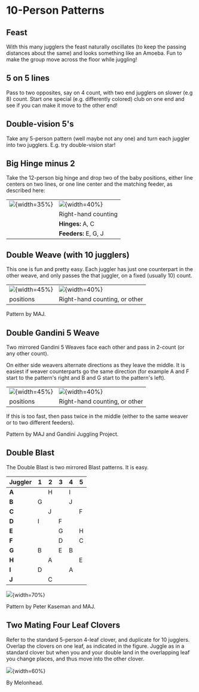 # 10-Person Patterns

## Feast

   With this many jugglers the feast naturally oscillates (to keep the passing distances about the same)
 and looks something like an Amoeba.   Fun to make the group move across the floor while juggling!

## 5 on 5 lines

Pass to two opposites, say on 4 count, with two end jugglers on slower (e.g 8) count.   Start one special (e.g. differently colored) club on one end and see if you can make it move to the other end!

## Double-vision 5's

 Take any 5-person pattern (well maybe not any one) and turn each juggler into two jugglers.
 E.g. try double-vision star! 


## Big Hinge minus 2

  Take the 12-person big hinge and drop two of the baby positions, either line centers
 on two lines, or one line center and the matching feeder, as described here:

|                                        |                          |
|------------|------------|
| ![](./media/image100.png){width=35%} | ![](./media/bighingem2table.png){width=40%} |
|   |    Right-hand counting |
|        | **Hinges:** A, C |
|        | **Feeders:** E, G, J |


## Double Weave (with 10 jugglers)

This one is fun and pretty easy.  Each juggler has just one counterpart in the other weave, and only
passes the that juggler, on a fixed (usually 10) count.

|                                        |                          |
|------------|------------|
| ![](./media/image115.jpeg){width=45%} | ![](./media/10doubleweavetable.png){width=40%} |
| positions                                       |    Right-hand counting, or other |


Pattern by MAJ.

## Double Gandini 5 Weave

Two mirrored Gandini 5 Weaves face each other and pass in 2-count (or any other
count).

On either side weavers alternate directions as they leave the middle. It is easiest if weaver counterparts go the same
direction (for example A and F start to the pattern's right and B and G start to
the pattern's left).


|                                        |                          |
|------------|------------|
| ![](./media/image116.jpeg){width=45%} | ![](./media/doublegandini5table.png){width=40%} |
| positions                                       |    Right-hand counting, or other |


If this is too fast, then pass twice in the middle (either to the same weaver or
to two different feeders).

Pattern by MAJ and Gandini Juggling Project.

## Double Blast

The Double Blast is two mirrored Blast patterns. It is easy.

| **Juggler** | **1** | **2** | **3** | **4** | **5** |
|-------------|-------|-------|-------|-------|-------|
| **A**       |       | H     |       | I     |       |
| **B**       | G     |       |       | J     |       |
| **C**       |       | J     |       |       | F     |
| **D**       | I     |       | F     |       |       |
| **E**       |       |       | G     |       | H     |
| **F**       |       |       | D     |       | C     |
| **G**       | B     |       | E     | B     |       |
| **H**       |       | A     |       |       | E     |
| **I**       | D     |       |       | A     |       |
| **J**       |       | C     |       |       |       |

![](./media/image117.jpeg){width=70%}

Pattern by Peter Kaseman and MAJ.

## Two Mating Four Leaf Clovers

Refer to the standard 5-person 4-leaf clover, and duplicate for 10 jugglers.  Overlap the clovers on one leaf, as indicated in the figure.   Juggle as in a standard clover but
when you and your double land in the overlapping leaf you change places, and thus move into the other clover.

![](./media/mating4leafclover.png){width=60%}

By Melonhead. 
